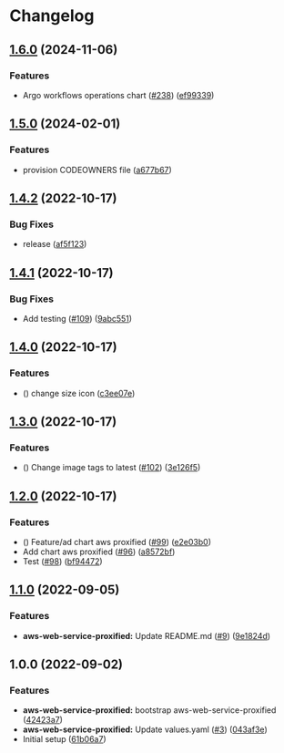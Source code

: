 # Changelog

## [1.6.0](https://github.com/prefapp/charts/compare/aws-web-service-proxified-v1.5.0...aws-web-service-proxified-v1.6.0) (2024-11-06)


### Features

* Argo workflows operations chart ([#238](https://github.com/prefapp/charts/issues/238)) ([ef99339](https://github.com/prefapp/charts/commit/ef99339eaa1b0c5ebe538033291c58dd3c721156))

## [1.5.0](https://github.com/prefapp/charts/compare/aws-web-service-proxified-v1.4.2...aws-web-service-proxified-v1.5.0) (2024-02-01)


### Features

* provision CODEOWNERS file ([a677b67](https://github.com/prefapp/charts/commit/a677b67a8645c950fc06a763eaae18ba1909719e))

## [1.4.2](https://github.com/prefapp/charts/compare/aws-web-service-proxified-v1.4.1...aws-web-service-proxified-v1.4.2) (2022-10-17)


### Bug Fixes

* release ([af5f123](https://github.com/prefapp/charts/commit/af5f12362c20e9d9b2dfaccf48ac16e471563d48))

## [1.4.1](https://github.com/prefapp/charts/compare/aws-web-service-proxified-v1.4.0...aws-web-service-proxified-v1.4.1) (2022-10-17)


### Bug Fixes

* Add testing ([#109](https://github.com/prefapp/charts/issues/109)) ([9abc551](https://github.com/prefapp/charts/commit/9abc551b7d1880f6ac20bb79b722d100a6f1f48d))

## [1.4.0](https://github.com/prefapp/charts/compare/aws-web-service-proxified-v1.3.0...aws-web-service-proxified-v1.4.0) (2022-10-17)


### Features

* () change size icon ([c3ee07e](https://github.com/prefapp/charts/commit/c3ee07e2e026a9fc794b37dec462ba4f8368f6d4))

## [1.3.0](https://github.com/prefapp/charts/compare/aws-web-service-proxified-v1.2.0...aws-web-service-proxified-v1.3.0) (2022-10-17)


### Features

* () Change image tags to latest ([#102](https://github.com/prefapp/charts/issues/102)) ([3e126f5](https://github.com/prefapp/charts/commit/3e126f5c052dac51b9122240715e2792dface085))

## [1.2.0](https://github.com/prefapp/charts/compare/aws-web-service-proxified-v1.1.0...aws-web-service-proxified-v1.2.0) (2022-10-17)


### Features

* () Feature/ad chart aws proxified ([#99](https://github.com/prefapp/charts/issues/99)) ([e2e03b0](https://github.com/prefapp/charts/commit/e2e03b0c3f0cee660497f34093e5ef2f8b9ee716))
* Add chart aws proxified ([#96](https://github.com/prefapp/charts/issues/96)) ([a8572bf](https://github.com/prefapp/charts/commit/a8572bf9c12fea7386aa961eb7aaa4e3763d8584))
* Test ([#98](https://github.com/prefapp/charts/issues/98)) ([bf94472](https://github.com/prefapp/charts/commit/bf94472a4dcd1f44c35f6854dac1bcb120f4f26f))

## [1.1.0](https://github.com/prefapp/public-charts/compare/aws-web-service-proxified-v1.0.0...aws-web-service-proxified-v1.1.0) (2022-09-05)


### Features

* **aws-web-service-proxified:** Update README.md ([#9](https://github.com/prefapp/public-charts/issues/9)) ([9e1824d](https://github.com/prefapp/public-charts/commit/9e1824dd5c897213a2885165d974553eb1ff0108))

## 1.0.0 (2022-09-02)


### Features

* **aws-web-service-proxified:** bootstrap aws-web-service-proxified ([42423a7](https://github.com/prefapp/public-charts/commit/42423a731659a4852d5057d64f5a62d79cfe638e))
* **aws-web-service-proxified:** Update values.yaml ([#3](https://github.com/prefapp/public-charts/issues/3)) ([043af3e](https://github.com/prefapp/public-charts/commit/043af3e9195078d73b56f6fe196e1012f0511324))
* Initial setup ([61b06a7](https://github.com/prefapp/public-charts/commit/61b06a72e2c16074df8cd6b3c45a411d768beb55))
